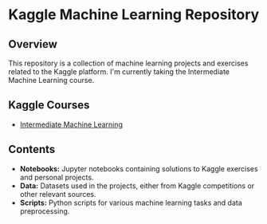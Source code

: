 # Kaggle Machine Learning Repository

## Overview

This repository is a collection of machine learning projects and exercises related to the Kaggle platform. I'm currently taking the Intermediate Machine Learning course.

## Kaggle Courses

- [Intermediate Machine Learning](https://www.kaggle.com/learn/intermediate-machine-learning)

## Contents

- **Notebooks:** Jupyter notebooks containing solutions to Kaggle exercises and personal projects.
- **Data:** Datasets used in the projects, either from Kaggle competitions or other relevant sources.
- **Scripts:** Python scripts for various machine learning tasks and data preprocessing.
